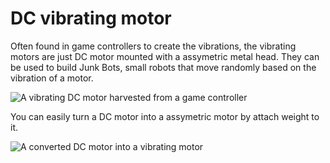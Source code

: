 # DC vibrating motor

Often found in game controllers to create the vibrations, the vibrating motors are just DC motor mounted with a assymetric metal head.
They can be used to build Junk Bots, small robots that move randomly based on the vibration of a motor.

![A vibrating DC motor harvested from a game controller]({{site.baseurl}}/assets/dcvibrator.jpg)

You can easily turn a DC motor into a assymetric motor by attach weight to it.

![A converted DC motor into a vibrating motor]({{site.baseurl}}/assets/converteddcvibrator.jpg)
